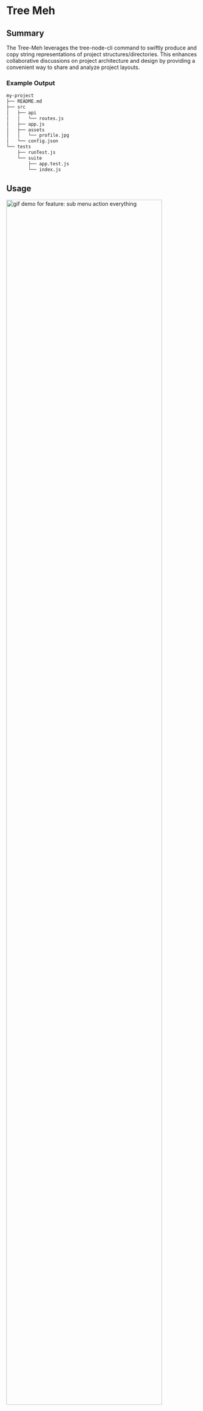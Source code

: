# Tree Meh

## Summary

The Tree-Meh leverages the tree-node-cli command to swiftly produce and copy string representations of project structures/directories. This enhances collaborative discussions on project architecture and design by providing a convenient way to share and analyze project layouts.  

### Example Output
```bash
my-project
├── README.md
├── src
│   ├── api
│   │   └── routes.js
│   ├── app.js
│   ├── assets
│   │   └── profile.jpg
│   └── config.json
└── tests
    ├── runTest.js
    └── suite
        ├── app.test.js
        └── index.js
```

## Usage

<img src="https://jtroussard.github.io/static-site/http-1692229795084.gif" alt="gif demo for feature: sub menu action everything" width="90%">

1. Install the "Tree-Meh" extension from the Visual Studio Code Marketplace.

2. Navigate to the Explorer view and right-click on a directory within your project.

3. Select "Generate Project Tree" from the context menu.

4. The extension will generate a tree representation of the directory structure and copy it to your clipboard.

5. Paste the copied tree wherever you need.

## Features

1. **Generate Tree**: Right-click on any directory in the Explorer and choose "Generate Project Tree" from the context menu. This action triggers the extension to create a visual representation of the directory structure and copies it to your clipboard.

1. **Generate Tree Less Dependency Directories**: Right-click on any directory in the Explorer and choose "Less Dependency Directories" from the context menu. This action triggers the extension to create a visual representation of the directory structure less the often unecessary and large dependency directories (venv, node_modules, etc.) and copies it to your clipboard.

## Example Use Cases

- **AI-Assisted Analysis**: Engage with AI assistants like ChatGPT to pitch your refactor or design ideas. Share the tree with AI to get insights, suggestions, and analysis.

- **Documentation After Refactoring**: Whether your project coding convention calls for a project directory representation in the docs or you're maintaining a legacy project, it can be a real pain to update these diagrams by hand. Even if leveraging the terminal command, the process of getting that output from a terminal into a README file can drive anyone bonkers. Now in two clicks and a paste you can update the docuemntation seemlessly!

## Extension Settings

Configuration settings coming soon.

<!-- ## Known Issues -->

## Release Notes

### 1.5.0

Windows path compatibility

### 1.2.0

Adds new context option to copy tree less dependency directories. (ex. node_modules/, venv/)

### 1.0.0

Initial production release of Tree Meh directory tree copy utility.

## Development Setup

To work on the Tree-Meh extension on your local machine, follow these steps:

1. **Clone the Repository**:
Open a terminal and navigate to the directory where you want to clone the extension's repository. Then, run the following command:

`git clone git@github.com:jtroussard/tree-meh.git`

2. **Navigate to the Extension's Directory**:
Change your working directory to the newly cloned repository:

`cd tree-meh`

3. **Install Dependencies**:
Use npm to install the required dependencies for the extension. Run the following command:

`npm install`

This command will download and install the dependencies mentioned in the `package.json` file.

4. **Start Development**:
Now that the dependencies are installed, you can start developing the extension. Open the cloned repository in Visual Studio Code:

`code .`

### Testing

During development, you might need to test your extension. Use the following command to build the extension:

`npm test`

You can then test your extension within Visual Studio Code by pressing `F5`, make sure your focus is set on the `extensions.js` file.

## Feedback/Support

We value your feedback! If you encounter any issues or have suggestions for improvement, please feel free to [raise an issue on GitHub](https://github.com/jtroussard/tree-meh).

## LICENSE

This extension is released under the [MIT License](https://github.com/jtroussard/tree-meh/blob/main/LICENSE).
